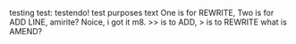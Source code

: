 testing test: testendo!
test purposes text
One is for REWRITE, Two is for ADD LINE, amirite?
Noice, i got it m8. >> is to ADD, > is to REWRITE
what is AMEND?
